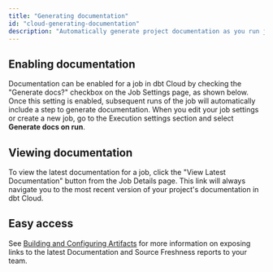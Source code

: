 ```yaml
---
title: "Generating documentation"
id: "cloud-generating-documentation"
description: "Automatically generate project documentation as you run jobs."
---
```


## Enabling documentation

Documentation can be enabled for a job in dbt Cloud by checking the "Generate docs?" checkbox on the Job Settings page, as shown below. Once this setting is enabled, subsequent runs of the job will automatically include a step to generate documentation. When you edit your job settings or create a new job, go to the Execution settings section and select **Generate docs on run**.

<Lightbox src="/img/docs/dbt-cloud/using-dbt-cloud/568adab-Screen_Shot_2019-02-08_at_9.13.09_PM.png" title="Enabling docs generation in dbt Cloud"/>

## Viewing documentation

To view the latest documentation for a job, click the "View Latest Documentation" button from the Job Details page. This link will always navigate you to the most recent version of your project's documentation in dbt Cloud.

<Lightbox src="/img/docs/dbt-cloud/using-dbt-cloud/98c05c5-Screen_Shot_2019-02-08_at_9.18.22_PM.png" title="Click the 'View Latest Documentation' button to see docs in dbt Cloud"/>

## Easy access

See [Building and Configuring Artifacts](artifacts) for more information on exposing links to the latest Documentation and Source Freshness reports to your team.